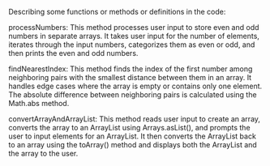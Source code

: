 Describing some functions or methods or definitions in the code:

processNumbers: This method processes user input to store even and odd numbers in separate arrays. It takes user input for the number of elements, iterates through the input numbers, categorizes them as even or odd, and then prints the even and odd numbers.

findNearestIndex: This method finds the index of the first number among neighboring pairs with the smallest distance between them in an array. It handles edge cases where the array is empty or contains only one element. The absolute difference between neighboring pairs is calculated using the Math.abs method.

convertArrayAndArrayList: This method reads user input to create an array, converts the array to an ArrayList using Arrays.asList(), and prompts the user to input elements for an ArrayList. It then converts the ArrayList back to an array using the toArray() method and displays both the ArrayList and the array to the user.
